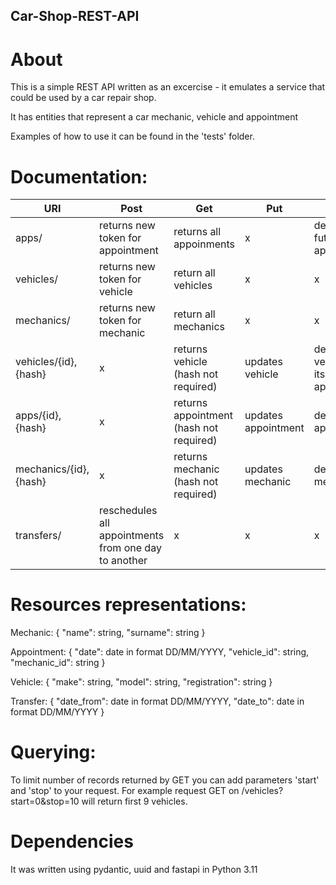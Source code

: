 ## Car-Shop-REST-API

# About

This is a simple REST API written as an excercise - it emulates a service that could be used by a car repair shop.

It has entities that represent a car mechanic, vehicle and appointment

Examples of how to use it can be found in the 'tests' folder. 

# Documentation:

| URI	| Post | Get |	Put |	Delete |
| ----- | ----- | ------- | ------- | ------- |
| apps/	| returns new token for appointment |	returns all appoinments |	x |	deletes future appointments |
| vehicles/ |	returns new token for vehicle |	return all vehicles |	x |	x |
| mechanics/ |	returns new token for mechanic	| return all mechanics	| x |	x |
| vehicles/{id},{hash}	| x	| returns vehicle	(hash not required) | updates vehicle |	deletes vehicle and its future appointments |
| apps/{id},{hash}	| x	| returns appointment (hash not required) | updates appointment	| deletes appointment |
| mechanics/{id},{hash} |	x	| returns mechanic (hash not required)	| updates mechanic	| deletes mechanic | 
| transfers/	| reschedules all appointments from one day to another |	x |	x |	x |

# Resources representations:
Mechanic:
{
"name": string,
"surname": string
}

Appointment:
{
"date": date in format DD/MM/YYYY,
"vehicle_id": string,
"mechanic_id": string
}

Vehicle:
{
"make": string,
"model": string,
"registration": string
}

Transfer:
{
"date_from": date in format DD/MM/YYYY,
"date_to": date in format DD/MM/YYYY
}

# Querying:
To limit number of records returned by GET you can add parameters 'start' and 'stop' to your request.
For example request GET on /vehicles?start=0&stop=10 will return first 9 vehicles.


# Dependencies

It was written using pydantic, uuid and fastapi in Python 3.11
